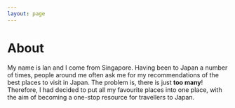 ```yaml
---
layout: page
---
```


# About

My name is Ian and I come from Singapore. Having been to Japan a number of times, people around me often ask me for my recommendations of the best places to visit in Japan. The problem is, there is just **too many**! Therefore, I had decided to put all my favourite places into one place, with the aim of becoming a one-stop resource for travellers to Japan. 